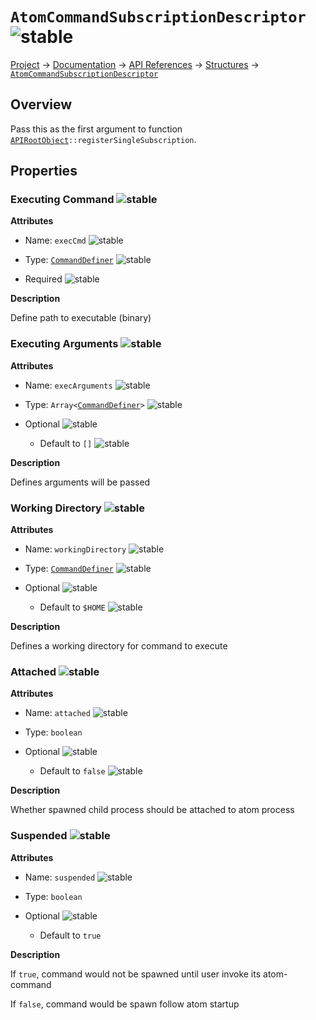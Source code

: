 # `AtomCommandSubscriptionDescriptor` ![stable]
[Project](https://github.com/ksxatompackages/quick-spawn) → [Documentation](../..) → [API References](..) → [Structures](.) → [`AtomCommandSubscriptionDescriptor`](./atom-command-subscription-descriptor.md)

## Overview

Pass this as the first argument to function <code>[APIRootObject](./classes/api.md)::registerSingleSubscription</code>.

## Properties

### Executing Command ![stable]

**Attributes**

* Name: `execCmd` ![stable]

* Type: [`CommandDefiner`](./command-definer.md#command-definer-) ![stable]

* Required ![stable]

**Description**

Define path to executable (binary)

### Executing Arguments ![stable]

**Attributes**

* Name: `execArguments` ![stable]

* Type: <code>Array&lt;[CommandDefiner](./command-definer.md#command-definer-)&gt;</code> ![stable]

* Optional ![stable]
  - Default to `[]` ![stable]

**Description**

Defines arguments will be passed

### Working Directory ![stable]

**Attributes**

* Name: `workingDirectory` ![stable]

* Type: [`CommandDefiner`](./command-definer.md#command-definer-) ![stable]

* Optional ![stable]
  - Default to `$HOME` ![stable]

**Description**

Defines a working directory for command to execute

### Attached ![stable]

**Attributes**

* Name: `attached` ![stable]

* Type: `boolean`

* Optional ![stable]
  - Default to `false` ![stable]

**Description**

Whether spawned child process should be attached to atom process

### Suspended ![stable]

**Attributes**

* Name: `suspended` ![stable]

* Type: `boolean`

* Optional ![stable]
  - Default to `true`

**Description**

If `true`, command would not be spawned until user invoke its atom-command

If `false`, command would be spawn follow atom startup

[fixed]: https://cdn.rawgit.com/ksxatompackages/quick-spawn/images-v0.1.1/docs/images/badges/fixed.svg
[stable]: https://cdn.rawgit.com/ksxatompackages/quick-spawn/images-v0.1.1/docs/images/badges/stable.svg
[experimental]: https://cdn.rawgit.com/ksxatompackages/quick-spawn/images-v0.1.1/docs/images/badges/experimental.svg
[deprecated]: https://cdn.rawgit.com/ksxatompackages/quick-spawn/images-v0.1.1/docs/images/badges/deprecated.svg
